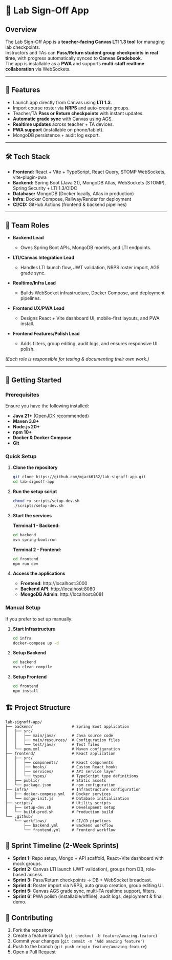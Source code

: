 # 📘 Lab Sign-Off App

## Overview  
The Lab Sign-Off App is a **teacher-facing Canvas LTI 1.3 tool** for managing lab checkpoints.  
Instructors and TAs can **Pass/Return student group checkpoints in real time**, with progress automatically synced to **Canvas Gradebook**.  
The app is installable as a **PWA** and supports **multi-staff realtime collaboration** via WebSockets.  

---

## 🎯 Features  
- Launch app directly from Canvas using **LTI 1.3**.  
- Import course roster via **NRPS** and auto-create groups.  
- Teacher/TA **Pass or Return checkpoints** with instant updates.  
- **Automatic grade sync** with Canvas using AGS.  
- **Realtime updates** across teacher + TA devices.  
- **PWA support** (installable on phone/tablet).  
- MongoDB persistence + audit log export.  

---

## 🛠 Tech Stack  
- **Frontend:** React + Vite + TypeScript, React Query, STOMP WebSockets, vite-plugin-pwa  
- **Backend:** Spring Boot (Java 21), MongoDB Atlas, WebSockets (STOMP), Spring Security + LTI 1.3/OIDC  
- **Database:** MongoDB (Docker locally, Atlas in production)  
- **Infra:** Docker Compose, Railway/Render for deployment  
- **CI/CD:** GitHub Actions (frontend & backend pipelines)  

---

## 👥 Team Roles  
- **Backend Lead**  
  - Owns Spring Boot APIs, MongoDB models, and LTI endpoints.  

- **LTI/Canvas Integration Lead**  
  - Handles LTI launch flow, JWT validation, NRPS roster import, AGS grade sync.  

- **Realtime/Infra Lead**  
  - Builds WebSocket infrastructure, Docker Compose, and deployment pipelines.  

- **Frontend UX/PWA Lead**  
  - Designs React + Vite dashboard UI, mobile-first layouts, and PWA install.  

- **Frontend Features/Polish Lead**  
  - Adds filters, group editing, audit logs, and ensures responsive UI polish.  

*(Each role is responsible for testing & documenting their own work.)*  

---

## 🚀 Getting Started

### Prerequisites

Ensure you have the following installed:

- **Java 21+** (OpenJDK recommended)
- **Maven 3.8+**
- **Node.js 20+**
- **npm 10+**
- **Docker & Docker Compose**
- **Git**

### Quick Setup

1. **Clone the repository**
   ```bash
   git clone https://github.com/mjack6182/lab-signoff-app.git
   cd lab-signoff-app
   ```

2. **Run the setup script**
   ```bash
   chmod +x scripts/setup-dev.sh
   ./scripts/setup-dev.sh
   ```

3. **Start the services**
   
   **Terminal 1 - Backend:**
   ```bash
   cd backend
   mvn spring-boot:run
   ```
   
   **Terminal 2 - Frontend:**
   ```bash
   cd frontend
   npm run dev
   ```

4. **Access the applications**
   - **Frontend**: http://localhost:3000
   - **Backend API**: http://localhost:8080
   - **MongoDB Admin**: http://localhost:8081

### Manual Setup

If you prefer to set up manually:

1. **Start Infrastructure**
   ```bash
   cd infra
   docker-compose up -d
   ```

2. **Setup Backend**
   ```bash
   cd backend
   mvn clean compile
   ```

3. **Setup Frontend**
   ```bash
   cd frontend
   npm install
   ```

## 🏗 Project Structure

```
lab-signoff-app/
├── backend/                 # Spring Boot application
│   ├── src/
│   │   ├── main/java/       # Java source code
│   │   ├── main/resources/  # Configuration files
│   │   └── test/java/       # Test files
│   └── pom.xml              # Maven configuration
├── frontend/                # React application
│   ├── src/
│   │   ├── components/      # React components
│   │   ├── hooks/           # Custom React hooks
│   │   ├── services/        # API service layer
│   │   └── types/           # TypeScript type definitions
│   ├── public/              # Static assets
│   └── package.json         # npm configuration
├── infra/                   # Infrastructure configuration
│   ├── docker-compose.yml   # Docker services
│   └── mongo-init.js        # Database initialization
├── scripts/                 # Utility scripts
│   ├── setup-dev.sh         # Development setup
│   └── build-prod.sh        # Production build
└── .github/
    └── workflows/           # CI/CD pipelines
        ├── backend.yml      # Backend workflow
        └── frontend.yml     # Frontend workflow
```
## 📅 Sprint Timeline (2-Week Sprints)

- **Sprint 1:** Repo setup, Mongo + API scaffold, React+Vite dashboard with mock groups.  
- **Sprint 2:** Canvas LTI launch (JWT validation), groups from DB, role-based access.  
- **Sprint 3:** Pass/Return checkpoints → DB + WebSocket broadcast.  
- **Sprint 4:** Roster import via NRPS, auto group creation, group editing UI.  
- **Sprint 5:** Canvas AGS grade sync, multi-TA realtime support, filters.  
- **Sprint 6:** PWA polish (installable/offline), audit logs, deployment & final demo.  

## 🤝 Contributing

1. Fork the repository
2. Create a feature branch (`git checkout -b feature/amazing-feature`)
3. Commit your changes (`git commit -m 'Add amazing feature'`)
4. Push to the branch (`git push origin feature/amazing-feature`)
5. Open a Pull Request
